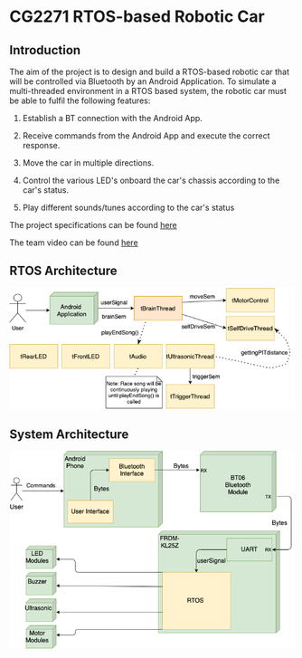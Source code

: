 # CG2271 RTOS-based Robotic Car

## Introduction

The aim of the project is to design and build a RTOS-based robotic car that will be controlled via Bluetooth by an Android Application. To simulate a multi-threaded environment in a RTOS based system, the robotic car must be able to fulfil the following features:

1.  Establish a BT connection with the Android App.

2.  Receive commands from the Android App and execute the correct response.

3.  Move the car in multiple directions.

4.  Control the various LED's onboard the car's chassis according to the car's status.

5.  Play different sounds/tunes according to the car's status

The project specifications can be found [here](https://github.com/AlexanderTanJunAn/CG2271/blob/main/documents/Project%20Specifications_AY2021SEM2.pdf)

The team video can be found [here](https://youtu.be/i1rt4jdiWIk)


## RTOS Architecture

<p align = "center">
  <img src="documents/RTOSArchitecture.png">
  </p>
  
## System Architecture

<p align = "center">
  <img src="documents/SystemArchitecture.png">
  </p>
